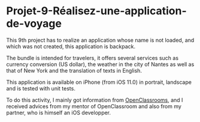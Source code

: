 # Projet-9-Réalisez-une-application-de-voyage

This 9th project has to realize an application whose name is not loaded, and which was not created, this application is backpack.

The bundle is intended for travelers, it offers several services such as currency conversion (US dollar), the weather in the city of Nantes as well as that of New York and the translation of texts in English.

This application is available on iPhone (from iOS 11.0) in portrait, landscape and is tested with unit tests.

To do this activity, I mainly got information from [OpenClassrooms](https://openclassrooms.com/fr/courses/4504841-gerez-la-navigation-et-les-formulaires-en-ios), and I received advices from my mentor of OpenClassroom and also from my partner, who is himself an iOS developper.
